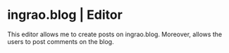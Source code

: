 # ingrao.blog | Editor

This editor allows me to create posts on ingrao.blog. Moreover, allows the users to post comments on the blog.
